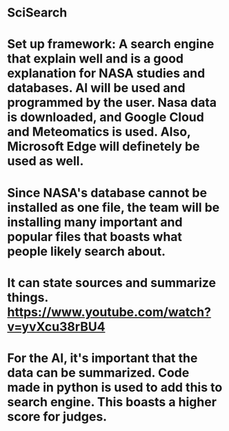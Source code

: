 # SciSearch

# Set up framework: A search engine that explain well and is a good explanation for NASA studies and databases. AI will be used and programmed by the user. Nasa data is downloaded, and Google Cloud and Meteomatics is used. Also, Microsoft Edge will definetely be used as well.

# Since NASA's database cannot be installed as one file, the team will be installing many important and popular files that boasts what people likely search about.

# It can state sources and summarize things. https://www.youtube.com/watch?v=yvXcu38rBU4

# For the AI, it's important that the data can be summarized. Code made in python is used to add this to search engine. This boasts a higher score for judges.

